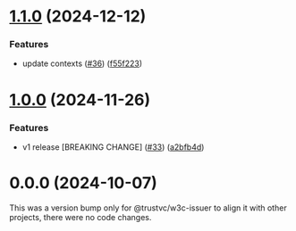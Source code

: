 # [1.1.0](https://github.com/TrustVC/w3c/compare/@trustvc/w3c-issuer@1.0.0...@trustvc/w3c-issuer@1.1.0) (2024-12-12)


### Features

* update contexts ([#36](https://github.com/TrustVC/w3c/issues/36)) ([f55f223](https://github.com/TrustVC/w3c/commit/f55f22329caa8e4b61b5fb642defdc5523edce6a))

# [1.0.0](https://github.com/TrustVC/w3c/compare/@trustvc/w3c-issuer@0.0.0...@trustvc/w3c-issuer@1.0.0) (2024-11-26)


### Features

* v1 release [BREAKING CHANGE] ([#33](https://github.com/TrustVC/w3c/issues/33)) ([a2bfb4d](https://github.com/TrustVC/w3c/commit/a2bfb4d8c2ae2582c1ed8a992ea262b0a2fd1353))

# 0.0.0 (2024-10-07)

This was a version bump only for @trustvc/w3c-issuer to align it with other projects, there were no code changes.
